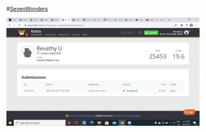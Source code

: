 
#[SevenWonders](https://open.kattis.com/problems/sevenwonders)

![SevenWonders](/SevenWonders.png)

